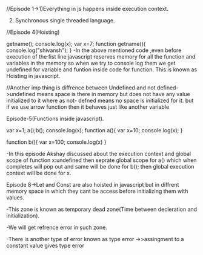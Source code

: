 //Episode 1->1)Everything in js happens inside execution context.

2) Synchronous single threaded language.


//Episode 4(Hoisting)

getname();
console.log(x);
var x=7;
function getname(){
    console.log("shivansh");
}
-In the above mentioned code ,even before execution of the fist line javascript reserves memory for all the function and variables in the memory so when we try to console log them we get undefined for variable and funtion inside code for function.
This is known as Hoisting in javascript.

//Another imp thing is diffrence between Undefined and not defined->undefined means space is there in memory but does not have any value initialized to it where as not- defned means no space is initialized for it.
but if we use arrow function then it behaves just like another variable 

Episode-5(Functions inside javascript).

var x=1;
a();b();
console.log(x);
function a(){
    var x=10;
    console.log(x);
}

function b(){
    var x=100;
    console.log(x)
}

-In this episode Akshay discussed about the execution context and global scope of function
x:undefined
then seprate global scope for a() which when completes will pop out and same will be done for b();
then global execution context will be done for x.


Episode 8->Let and Const are also hoisted in javascript but in diffrent memory space in which they cant be access before initializing them with values.

-This zone is known as temporary dead zone(Time between decleration and initialization).

-We will get refrence error in such zone.

-There is another type of error known as type error ->>assingment to a constant value gives type error
